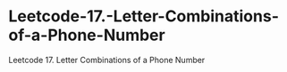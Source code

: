 # Leetcode-17.-Letter-Combinations-of-a-Phone-Number
Leetcode 17. Letter Combinations of a Phone Number
